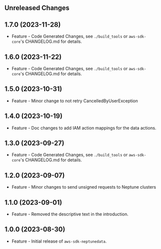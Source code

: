 Unreleased Changes
------------------

1.7.0 (2023-11-28)
------------------

* Feature - Code Generated Changes, see `./build_tools` or `aws-sdk-core`'s CHANGELOG.md for details.

1.6.0 (2023-11-22)
------------------

* Feature - Code Generated Changes, see `./build_tools` or `aws-sdk-core`'s CHANGELOG.md for details.

1.5.0 (2023-10-31)
------------------

* Feature - Minor change to not retry CancelledByUserException

1.4.0 (2023-10-19)
------------------

* Feature - Doc changes to add IAM action mappings for the data actions.

1.3.0 (2023-09-27)
------------------

* Feature - Code Generated Changes, see `./build_tools` or `aws-sdk-core`'s CHANGELOG.md for details.

1.2.0 (2023-09-07)
------------------

* Feature - Minor changes to send unsigned requests to Neptune clusters

1.1.0 (2023-09-01)
------------------

* Feature - Removed the descriptive text in the introduction.

1.0.0 (2023-08-30)
------------------

* Feature - Initial release of `aws-sdk-neptunedata`.

